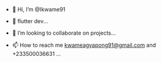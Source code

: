- 👋 Hi, I’m @Ikwame91

- 🌱 flutter dev...
- 💞️ I’m looking to collaborate on projects...
- 📫 How to reach me kwameagyapong91@gmail.com and +233500036631 ...

<!---
Ikwame91/Ikwame91 is a ✨ special ✨ repository because its `README.md` (this file) appears on your GitHub profile.
You can click the Preview link to take a look at your changes.
--->
